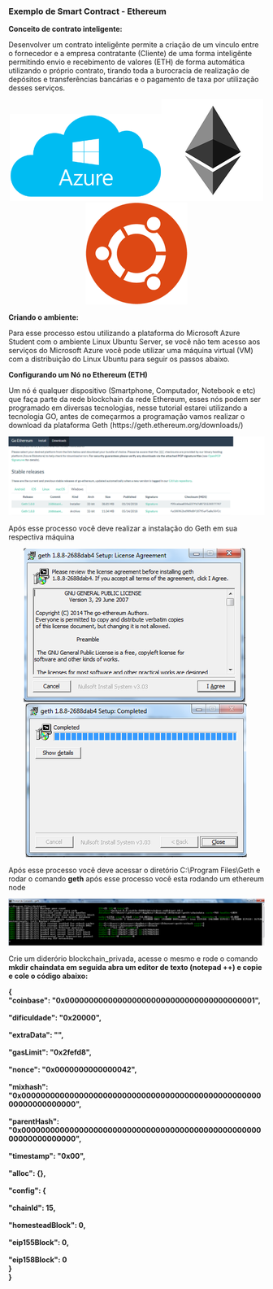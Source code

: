 <h3>Exemplo de Smart Contract - Ethereum</h3>

<b>Conceito de contrato inteligente:</b>

<p>Desenvolver um contrato inteligênte permite a criação de um vinculo entre o fornecedor e a empresa contratante (Cliente) de uma forma inteligênte permitindo envio e recebimento de valores (ETH) de forma automática utilizando o próprio contrato, tirando toda a burocracia de realização de depósitos e transferências bancárias e o pagamento de taxa por utilização desses serviços.</p>

<p align="center"><img src="imgs/Azure_.png" width="300"/><img src="imgs/ethereum.png" width="200"/><img src="imgs/ubuntu-logo32.png" width="200"/></p>

<b>Criando o ambiente:</b>

<p>Para esse processo estou utilizando a plataforma do Microsoft Azure Student com o ambiente Linux Ubuntu Server, se você não tem acesso aos serviços do Microsoft Azure você pode utilizar uma máquina virtual (VM) com a distribuição do Linux Ubuntu para seguir os passos abaixo.</p>

<b>Configurando um Nó no Ethereum (ETH)</b>

<p>Um nó é qualquer dispositivo (Smartphone, Computador, Notebook e etc) que faça parte da rede blockchain da rede Ethereum, esses nós podem ser programado em diversas tecnologias, nesse tutorial estarei utilizando a tecnologia GO, antes de começarmos a programação vamos realizar o download da plataforma Geth (https://geth.ethereum.org/downloads/) </p>

<p align="center"><img src="imgs/geth.png"/></p>

<p>Após esse processo você deve realizar a instalação do Geth em sua respectiva máquina</p>

<p align="center"><img src="imgs/geth2.png"/>&nbsp;&nbsp;<img src="imgs/geth3.png"/></p>

<p>Após esse processo você deve acessar o diretório C:\Program Files\Geth e rodar o comando <b>geth</b> após esse processo você esta rodando um ethereum node</p>

<p><img src="imgs/geth4.png"/></p>

<p>Crie um diderório blockchain_privada, acesse o mesmo e rode o comando <b>mkdir chaindata em seguida abra um editor de texto (notepad ++) e copie e cole o código abaixo:</p>

{<br> 
  "coinbase": "0x0000000000000000000000000000000000000001",<br>  
  "dificuldade": "0x20000",<br>  
  "extraData": "",<br>  
  "gasLimit": "0x2fefd8",<br>  
  "nonce": "0x0000000000000042",<br>  
  "mixhash": "0x0000000000000000000000000000000000000000000000000000000000000000",<br>  
  "parentHash": "0x0000000000000000000000000000000000000000000000000000000000000000",<br>  
  "timestamp": "0x00",<br>  
  "alloc": {},<br>  
  "config": {<br>  
  "chainId": 15,<br>  
  "homesteadBlock": 0,<br>  
  "eip155Block": 0,<br>  
  "eip158Block": 0 <br> 
  }<br> 
  }<br> 
